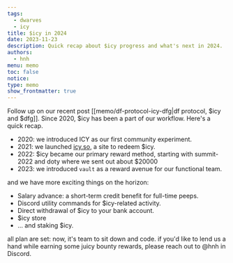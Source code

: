 ```yaml
---
tags:
  - dwarves
  - icy
title: $icy in 2024
date: 2023-11-23
description: Quick recap about $icy progress and what's next in 2024.
authors:
  - hnh
menu: memo
toc: false
notice:
type: memo
show_frontmatter: true
---
```


Follow up on our recent post [[memo/df-protocol-icy-dfg|df protocol, $icy and $dfg]].
Since 2020, $icy has been a part of our workflow. Here's a quick recap.

- 2020: we introduced ICY as our first community experiment.
- 2021: we launched [icy.so](https://icy.so), a site to redeem $icy.
- 2022: $icy became our primary reward method, starting with summit-2022 and doty where we sent out about $20000
- 2023: we introduced `vault` as a reward avenue for our functional team.

and we have more exciting things on the horizon:

- Salary advance: a short-term credit benefit for full-time peeps.
- Discord utility commands for $icy-related activity.
- Direct withdrawal of $icy to your bank account.
- $icy store
- ... and staking $icy.

all plan are set: now, it's team to sit down and code. if you'd like to lend us a hand while earning some juicy bounty rewards, please reach out to @hnh in Discord.
